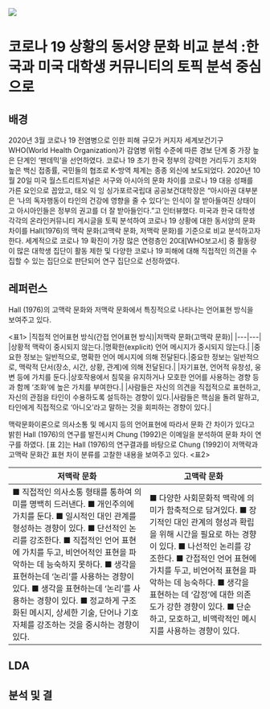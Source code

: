 ![](https://github.com/AsellaS2/topic_modeling-LDA-/assets/69001369/8ab2f34f-8b7a-465a-b376-45aad61e7e81)


# 코로나 19 상황의 동서양 문화 비교 분석 :한국과 미국 대학생 커뮤니티의 토픽 분석 중심으로  


## 배경

2020년 3월 코로나 19 전염병으로 인한 피해 규모가 커지자 세계보건기구 WHO(World Health Organization)가 감염병 위험 수준에 따른 경보 단계 중 가장 높은 단계인 ‘팬데믹’을 선언하였다.
코로나 19 초기 한국 정부의 강력한 거리두기 조치와 높은 백신 접종률, 국민들의 협조로 K-방역 체계는 종종 외신에 보도되었다. 
2020년 10월 20일 미국 월스트리트저널은 서구와 아시아의 문화 차이를 코로나 19 대응 성패를 가른 요인으로 꼽았고, 태오 익 잉 싱가포르국립대 공공보건대학장은 “아시아권 대부분은 ‘나의 독자행동이 타인의 건강에 영향을 줄 수 있다’는 인식이 잘 받아들여진 상태이고 아시아인들은 정부의 권고를 더 잘 받아들인다.”고 인터뷰했다.
미국과 한국 대학생 각각의 온라인커뮤니티 게시글을 토픽 분석하여 코로나 19 상황에 대한 동서양의 문화 차이를 Hall(1976)의 맥락 문화(고맥락 문화, 저맥락 문화)를 기준으로 비교 분석하고자 한다.
세계적으로 코로나 19 확진이 가장 많은 연령층인 20대[WHO보고서] 중 활동량이 많은 대학생 집단이 활동 제한 및 다양한 코로나 19 피해에 대해 직접적인 의견을 수집할 수 있는 집단으로 판단되어 연구 집단으로 선정하였다.

## 레퍼런스
Hall (1976)의 고맥락 문화와 저맥락 문화에서 특징적으로 나타나는 언어표현 방식을 보여주고 있다. 

<표1>
|직접적 언어표현 방식(간접 언어표현 방식)|저맥락 문화(고맥락 문화)|
|---|---|
|상황적 맥락이 중시되지 않는다.|명확한(explicit) 언어 메시지가 중시되지 않는다.|
|중요한 정보는 일반적으로, 명확한 언어 메시지에 의해 전달된다.|중요한 정보는 일반적으로, 맥락적 단서(장소, 시간, 상황, 관계)에 의해 전달된다.|
|자기표현, 언어적 유창성, 웅변 등에 가치를 둔다.|상호작용에서 침묵을 유지하거나 모호한 언어를 사용하는 경향 등과 함께 ‘조화’에 높은 가치를 부여한다.|
|사람들은 자신의 의견을 직접적으로 표현하고, 자신의 관점을 타인이 수용하도록 설득하는 경향이 있다.|사람들은 핵심을 돌려 말하고, 타인에게 직접적으로 ‘아니오’라고 말하는 것을 회피하는 경향이 있다.|

맥락문화이론으로 의사소통 및 메시지 등의 언어표현에 따라서 문화 간 차이가 있다고 밝힌 Hall (1976)의 연구를 발전시켜 Chung (1992)은 이메일을 분석하여 문화 차이 연구를 하였다. [표 2]는 Hall (1976)의 연구결과를 바탕으로 Chung (1992)이 저맥락과 고맥락 문화간 표현 차이 분류를 고찰한 내용을 보여주고 있다.
<표2>

|저맥락 문화|고맥락 문화|
|---|---|
|■ 직접적인 의사소통 형태를 통하여 의미를 명백히 드러낸다.  ■ 개인주의에 가치를 둔다.  ■ 일시적인 대인 관계를 형성하는 경향이 있다.  ■ 단선적인 논리를 강조한다.  ■ 직접적인 언어 표현에 가치를 두고, 비언어적인 표현을 파악하는 데 능숙하지 못하다.  ■ 생각을 표현하는데 ‘논리’를 사용하는 경향이 있다.  ■ 생각을 표현하는데 ‘논리’를 사용하는 경향이 있다.  ■ 정교하게 구조화된 메시지, 상세한 기술, 단어나 기호 자체를 강조하는 것을 중시하는 경향이 있다.|■ 다양한 사회문화적 맥락에 의미가 함축적으로 담겨있다.  ■ 장기적인 대인 관계의 형성과 확립을 위해 시간을 필요로 하는 경향이 있다.  ■ 나선적인 논리를 강조한다.  ■ 간접적인 언어 표현에 가치를 두고, 비언어적 표현을 파악하는 데 능숙하다.  ■ 생각을 표현하는 데 ‘감정’에 대한 의존도가 강한 경향이 있다.  ■ 단순하고, 모호하고, 비맥락적인 메시지를 사용하는 경향이 있다.|

## LDA

## 분석 및 결
